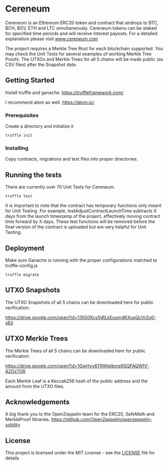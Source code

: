 # Cereneum

Cereneum is an Ethereum ERC20 token and contract that airdrops to BTC, BCH, BSV, ETH and LTC simultaneously. Cereneum tokens can be staked for specified time periods and will receive interest payouts. For a detailed explanation please visit www.cereneum.com

The project requires a Merkle Tree Root for each blockchain supported. You may check the Unit Tests for several examples of working Merkle Tree Proofs. The UTXOs and Merkle Trees for all 5 chains will be made public (as CSV files) after the Snapshot date.

## Getting Started

Install truffle and ganache. https://truffleframework.com/

I recommend atom as well. https://atom.io/

### Prerequisites

Create a directory and initialize it
```
truffle init
```

### Installing

Copy contracts, migrations and test files into proper directories.

## Running the tests

There are currently over 70 Unit Tests for Cereneum.

```
truffle test
```

It is important to note that the contract has temporary functions only meant for Unit Testing. For example, testAdjustContractLaunchTime subtracts X days from the launch timestamp of the project, effectively moving contract time forward by X days. These test functions will be removed before the final version of the contract is uploaded but are very helpful for Unit Testing.

## Deployment

Make sure Ganache is running with the proper configurations matched to truffle-config.js

```
truffle migrate
```

## UTXO Snapshots

The UTXO Snapshots of all 5 chains can be downloaded here for public verification:

https://drive.google.com/open?id=13550Xcs1hRLkEoum4KXuqQcVr2o0-s63

## UTXO Merkle Trees

The Merkle Trees of all 5 chains can be downloaded here for public verification:

https://drive.google.com/open?id=1GwHyy8TRWlelbmsRSQFAQWfV-A2Oz7GR

Each Merkle Leaf is a Keccak256 hash of the public address and the amount from the UTXO files.

## Acknowledgements

A big thank you to the OpenZeppelin team for the ERC20, SafeMath and MerkleProof libraries.
https://github.com/OpenZeppelin/openzeppelin-solidity

## License

This project is licensed under the MIT License - see the [LICENSE](LICENSE) file for details

